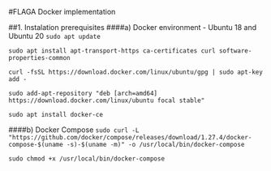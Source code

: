 #FLAGA Docker implementation

##1. Instalation prerequisites
####a) Docker environment - Ubuntu 18 and Ubuntu 20
``sudo apt update``

``sudo apt install apt-transport-https ca-certificates curl software-properties-common``

```curl -fsSL https://download.docker.com/linux/ubuntu/gpg | sudo apt-key add -```

``sudo add-apt-repository "deb [arch=amd64] https://download.docker.com/linux/ubuntu focal stable"``

``sudo apt install docker-ce``

####b) Docker Compose
``sudo curl -L "https://github.com/docker/compose/releases/download/1.27.4/docker-compose-$(uname -s)-$(uname -m)" -o /usr/local/bin/docker-compose``

``sudo chmod +x /usr/local/bin/docker-compose``

